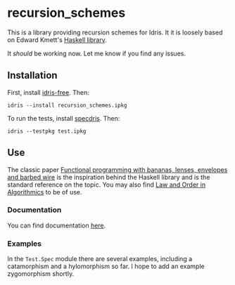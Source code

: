 # recursion_schemes

This is a library providing recursion schemes for Idris. It it is loosely based
on Edward Kmett's [Haskell
library](https://hackage.haskell.org/package/recursion-schemes).

It *should* be working now. Let me know if you find any issues.

## Installation

First, install [idris-free](https://github.com/idris-hackers/idris-free). Then:

```
idris --install recursion_schemes.ipkg
```

To run the tests, install [specdris](https://github.com/pheymann/specdris).
Then:

```
idris --testpkg test.ipkg
```

## Use

The classic paper [Functional programming with bananas, lenses, envelopes and
barbed wire](https://link.springer.com/chapter/10.1007/3540543961_7) is the
inspiration behind the Haskell library and is the standard reference on the
topic. You may also find [Law and Order in
Algorithmics](https://pdfs.semanticscholar.org/7ca8/326eb63f32502c0fc2324b6217a7bc7e8af4.pdf)
to be of use.

### Documentation

You can find documentation
[here](https://vmchale.github.io/recursion_schemes/index.html).

### Examples

In the `Test.Spec` module there are several examples, including a catamorphism
and a hylomorphism so far. I hope to add an example zygomorphism shortly.
